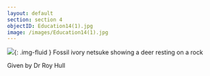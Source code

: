 ```yaml
---
layout: default
section: section 4
objectID: Education14(1).jpg
image: /images/Education14(1).jpg
---
```

![]({{site.baseurl}}/images/Education14(1).jpg){: .img-fluid }
Fossil ivory netsuke showing a deer resting on a rock

Given by Dr Roy Hull

